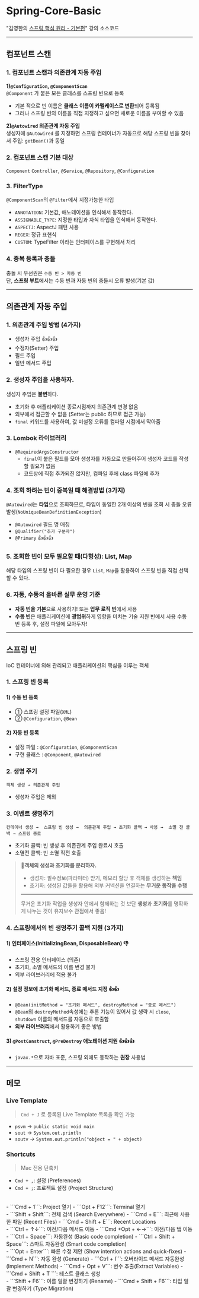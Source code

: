 # Spring-Core-Basic
"김영한의 [스프링 핵심 원리 - 기본편](https://www.inflearn.com/course/스프링-핵심-원리-기본편)" 강의 소스코드   

---
## 컴포넌트 스캔
### 1. 컴포넌트 스캔과 의존관계 자동 주입
**1)```@Configuration```, ```@ComponentScan```**  
```@Component``` 가 붙은 모든 클래스를 스프링 빈으로 등록
- 기본 적으로 빈 이름은 **클래스 이름이 카멜케이스로 변환**되어 등록됨
- 그러나 스프링 빈의 이름을 직접 지정하고 싶으면 새로운 이름을 부여할 수 있음

**2)```@Autowired``` 의존관계 자동 주입**   
생성자에 ```@Autowired``` 를 지정하면 스프링 컨테이너가 자동으로 해당 스프링 빈을 찾아서 주입:  ```getBean()```과 동일

### 2. 컴포넌트 스캔 기본 대상
```Component``` ```Controller```, ```@Service```, ```@Repository```, ```@Configuration```

### 3. FilterType
```@ComponentScan```의 ```@Filter```에서 지정가능한 타입

- ```ANNOTATION```: 기본값, 애노테이션을 인식해서 동작한다.
- ```ASSIGNABLE_TYPE```: 지정한 타입과 자식 타입을 인식해서 동작한다.
- ```ASPECTJ```: AspectJ 패턴 사용
- ```REGEX```: 정규 표현식
- ```CUSTOM```: TypeFilter 이라는 인터페이스를 구현해서 처리

### 4. 중복 등록과 충돌
충돌 시 우선권은 ```수동 빈 > 자동 빈```   
단, **스프링 부트**에서는 수동 빈과 자동 빈의 충돌시 오류 발생(기본 값)


----
## 의존관계 자동 주입

### 1. 의존관계 주입 방법 (4가지)
- 생성자 주입 👍👍👍
- 수정자(Setter) 주입
- 필드 주입
- 일반 메서드 주입

### 2. 생성자 주입을 사용하자.
생성자 주입은 **불변**하다.
- 초기화 후 애플리케이션 종료시점까지 의존관계 변경 없음
- 외부에서 접근할 수 없음 (Setter는 public 하므로 접근 가능)
- ```final``` 키워드를 사용하여, 값 미설정 오류를 컴파일 시점에서 막아줌

### 3. Lombok 라이브러리
- ```@RequiredArgsConstructor```
  - ```final```이 붙은 필드를 모아 생성자를 자동으로 만들어주어 생성자 코드를 작성할 필요가 없음
  - 코드상에 직접 추가되진 않지만, 컴파일 후에 class 파일에 추가

### 4. 조회 하려는 빈이 중복일 때 해결방법 (3가지)
```@Autowired```는 **타입**으로 조회하므로, 타입이 동일한 2개 이상의 빈을 조회 시 충돌 오류 발생(```NoUniqueBeanDefinitionException```)   

- ```@Autowired``` 필드 명 매칭
- ```@Qualifier("추가 구분자")``` 
- ```@Primary``` 👍👍👍

### 5. 조회한 빈이 모두 필요할 때(다형성): List, Map
해당 타입의 스프링 빈이 다 필요한 경우 ```List```, ```Map```을 활용하여 스프링 빈을 직접 선택할 수 있다.

### 6. 자동, 수동의 올바른 실무 운영 기준
- **자동 빈을 기본**으로 사용하기! 또는 **업무 로직 빈**에서 사용
- **수동 빈**은 애플리케이션에 **광범위**하게 영향을 미치는 기술 지원 빈에서 사용
  수동 빈 등록 후, 설정 파일에 모아두자!

---
 ## 스프링 빈
IoC 컨테이너에 의해 관리되고 애플리케이션의 핵심을 이루는 객체

### 1. 스프링 빈 등록
#### 1) 수동 빈 등록
- ① 스프링 설정 파일(```XML```)
- ② ```@Configuration```, ```@Bean``` 
#### 2) 자동 빈 등록
- 설정 파일 : ```@Configuration```, ```@ComponentScan```
- 구현 클래스 : ```@Component```, ```@Autowired```

### 2. 생명 주기
```
객체 생성 → 의존관계 주입
```
- 생성자 주입은 제외

### 3. 이벤트 생명주기
```
컨테이너 생성 →  스프링 빈 생성 →  의존관계 주입 → 초기화 콜백 → 사용 →  소멸 전 콜백 → 스프링 종료
```
- 초기화 콜백: 빈 생성 후 의존관계 주입 완료시 호출
- 소멸전 콜백: 빈 소멸 직전 호출

> **📌객체의 생성과 초기화를 분리하자.**    
> - 생성자: 필수정보(파라미터) 받기, 메모리 할당 후 객체를 생성하는 **책임**
> - 초기화: 생성된 값들을 활용해 외부 커넥션을 연결하는 **무거운 동작을 수행**    
> ---
> 무거운 초기화 작업을 생성자 안에서 함께하는 것 보단 **생성**과 **초기화**를 명확하게 나누는 것이 유지보수 관점에서 좋음!


### 4. 스프링에서의 빈 생명주기 콜백 지원 (3가지)
#### 1) 인터페이스(InitializingBean, DisposableBean) 👎
- 스프링 전용 인터페이스 (의존)
- 초기화, 소멸 메서드의 이름 변경 불가
- 외부 라이브러리에 적용 불가
#### 2) 설정 정보에 초기화 메서드, 종료 메서드 지정 👍👍
- ```@Bean(initMethod = "초기화 메서드", destroyMethod = "종료 메서드")```
- ```@Bean```의 ```destroyMethod```속성에는 추론 기능이 있어서 값 생략 시 ```close```, ```shutdown``` 이름의 메서드를 자동으로 호출함
- **외부 라이브러리**에서 활용하기 좋은 방법
#### 3) ```@PostConstruct```, ```@PreDestroy``` 애노테이션 지원 👍👍👍
- ```javax.*```으로 자바 표준, 스프링 외에도 동작하는 **권장** 사용법




---
## 메모

### Live Template
>```Cmd + J``` 로 등록된 Live Template 목록을 확인 가능
- ```psvm``` → ```public static void main```
- ```sout``` → ```System.out.println```
- ```soutv``` → ```System.out.println("object = " + object)```

### Shortcuts
> Mac 전용 단축키
- ```Cmd + ,```: 설정 (Preferences)
- ```Cmd + ;```: 프로젝트 설정 (Project Structure)   
<br/>
- ```Cmd + 1```: Project 열기
- ```Opt + F12```: Terminal 열기   
<br/>
- ```Shift + Shift```: 전체 검색 (Search Everywhere)
- ```Cmd + E```: 최근에 사용한 파일 (Recent Files)
- ```Cmd + Shift + E```: Recent Locations   
<br/>
- ```Ctrl + ↑↓```: 이전/다음 메서드 이동
- ```Cmd +Opt + ←→```: 이전/다음 탭 이동   
<br/>
- ```Ctrl + Space```: 자동완성 (Basic code completion)
- ```Ctrl + Shift + Space```: 스마트 자동완성 (Smart code completion)   
<br/>
- ```Opt + Enter```: 빠른 수정 제안 (Show intention actions and quick-fixes)
- ```Cmd + N```: 자동 완성 (Generate)
- ```Ctrl + I```: 오버라이드 메서드 자동완성 (Implement Methods)
- ```Cmd + Opt + V```: 변수 추출(Extract Variables)
- ```Cmd + Shift + T ```: 테스트 클래스 생성   
<br/>
- ```Shift + F6```: 이름 일괄 변경하기 (Rename)
- ```Cmd + Shift + F6```: 타입 일괄 변경하기 (Type Migration)

